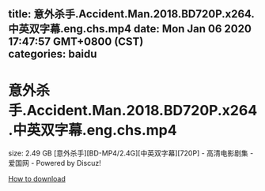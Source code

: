 
title: 意外杀手.Accident.Man.2018.BD720P.x264.中英双字幕.eng.chs.mp4
date: Mon Jan 06 2020 17:47:57 GMT+0800 (CST)    
categories: baidu
---

# 意外杀手.Accident.Man.2018.BD720P.x264.中英双字幕.eng.chs.mp4
size: 2.49 GB
 [意外杀手][BD-MP4/2.4G][中英双字幕][720P] - 高清电影剧集 - 爱国网 - Powered by Discuz!
 

[How to download](https://bpcam.bemobtrk.com/go/2ceec3aa-1ca2-46d6-b9ff-aaa5c184517c?jno=2414)